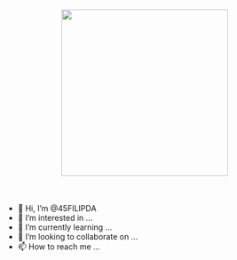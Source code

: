 <h1 align="center">
<img src="[/Users/phukritsriwilas/Desktop/Picture2.png](https://drive.google.com/file/d/1Y0Z0Z_p6GGUb7THTJAveeVB3yEdb6qP4/view?usp=sharing)" width="300">
</h1><br>

- 👋 Hi, I’m @45FILIPDA
- 👀 I’m interested in ...
- 🌱 I’m currently learning ...
- 💞️ I’m looking to collaborate on ...
- 📫 How to reach me ...

<!---
45FILIPDA/45FILIPDA is a ✨ special ✨ repository because its `README.md` (this file) appears on your GitHub profile.
You can click the Preview link to take a look at your changes.
--->
